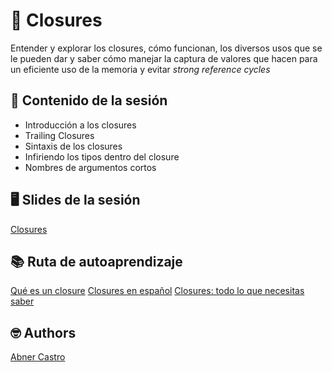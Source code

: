 # 🔨 Closures

Entender y explorar los closures, cómo funcionan, los diversos usos que se le pueden dar y saber cómo manejar la captura de valores que hacen para un eficiente uso de la memoria y evitar _strong reference cycles_



## 💽 Contenido de la sesión

- Introducción a los closures
- Trailing Closures
- Sintaxis de los closures
- Infiriendo los tipos dentro del closure
- Nombres de argumentos cortos

## 🖥 Slides de la sesión
[Closures](https://drive.google.com/file/d/1FMIHKB2M5klisvNQP-ZriERjwpt54W6k/view?usp=sharing)


## 📚 Ruta de autoaprendizaje
[Qué es un closure](https://alexandrefreire.com/closures/)
[Closures en español](https://www.swiftbeta.com/closures-en-swift/)
[Closures: todo lo que necesitas saber](https://www.youtube.com/watch?v=LJ-crWDgrDU)

## 🤓 Authors
[Abner Castro](abner.castro@wizeline.com)
